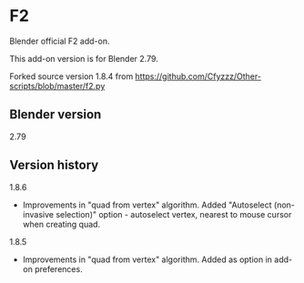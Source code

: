 # F2

Blender official F2 add-on.

This add-on version is for Blender 2.79.

Forked source version 1.8.4 from https://github.com/Cfyzzz/Other-scripts/blob/master/f2.py

Blender version
-
2.79

Version history
-
1.8.6
- Improvements in "quad from vertex" algorithm. Added "Autoselect (non-invasive selection)" option - autoselect vertex, nearest to mouse cursor when creating quad.

1.8.5
- Improvements in "quad from vertex" algorithm. Added as option in add-on preferences.
